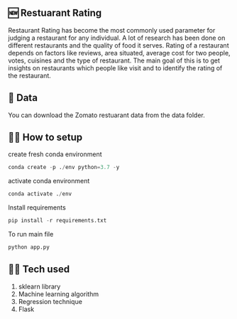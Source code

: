## 🆕 Restuarant Rating
Restaurant Rating has become the most commonly used parameter for judging a restaurant for any individual. A lot of research has
been done on different restaurants and the quality of food it serves. Rating of a restaurant depends on factors like reviews, area situated, average cost for two people, votes, cuisines and the type of restaurant. The main goal of this is to get insights on restaurants which people like visit and to identify the rating of the restaurant.

## 💽 Data
You can download the Zomato restuarant data from the data folder.

## 🧑‍💻 How to setup
create fresh conda environment
```python
conda create -p ./env python=3.7 -y
```
activate conda environment
```python
conda activate ./env
```
Install requirements
```python
pip install -r requirements.txt
```
To run main file
```python
python app.py
```

## 🧑‍💻 Tech used
1. sklearn library
2. Machine learning algorithm
3. Regression technique
4. Flask
